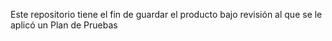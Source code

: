 Este repositorio tiene el fin de guardar el producto bajo revisión al que se le aplicó un Plan de Pruebas
